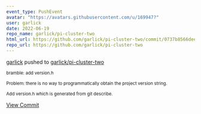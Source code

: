 ```yaml
---
event_type: PushEvent
avatar: "https://avatars.githubusercontent.com/u/169947?"
user: garlick
date: 2022-06-19
repo_name: garlick/pi-cluster-two
html_url: https://github.com/garlick/pi-cluster-two/commit/0737b8566dee495f97121816bcd9fa8534ad8677
repo_url: https://github.com/garlick/pi-cluster-two
---
```


<a href='https://github.com/garlick' target='_blank'>garlick</a> pushed to <a href='https://github.com/garlick/pi-cluster-two' target='_blank'>garlick/pi-cluster-two</a>

<small>bramble: add version.h

Problem: there is no way to programmatically obtain the project
version string.

Add version.h which is generated from git describe.</small>

<a href='https://github.com/garlick/pi-cluster-two/commit/0737b8566dee495f97121816bcd9fa8534ad8677' target='_blank'>View Commit</a>
